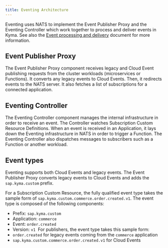 ```yaml
---
title: Eventing Architecture
---
```


Eventing uses NATS to implement the Event Publisher Proxy and the Eventing Controller which work together to process and deliver events in Kyma. See also the [Event processing and delivery](../evnt-01-event-processing.md) document for more information.

## Event Publisher Proxy

The Event Publisher Proxy component receives legacy and Cloud Event publishing requests from the cluster workloads (microservices or Functions). It converts any legacy events to Cloud Events. Then, it redirects events to the NATS server. It also fetches a list of subscriptions for a connected application.

## Eventing Controller

The Eventing Controller component manages the internal infrastructure in order to receive an event. The Controller watches Subscription Custom Resource Definitions. When an event is received in an Application, it lays down the Eventing infrastructure in NATS in order to trigger a Function. The Eventing Controller also dispatches messages to subscribers such as a Function or another workload.

## Event types

Eventing supports both Cloud Events and legacy events. The Event Publisher Proxy  converts legacy events to Cloud Events and adds the `sap.kyma.custom` prefix.

For a Subscription Custom Resource, the fully qualified event type takes the sample form of `sap.kyma.custom.commerce.order.created.v1`. The event type is composed of the following components:

- Prefix: `sap.kyma.custom`
- Application: `commerce`
- Event: `order.created`
- Version: `v1`
​
For publishers, the event type takes this sample form:
- `order.created` for legacy events coming from the `commerce` application
- `sap.kyma.custom.commerce.order.created.v1` for Cloud Events
